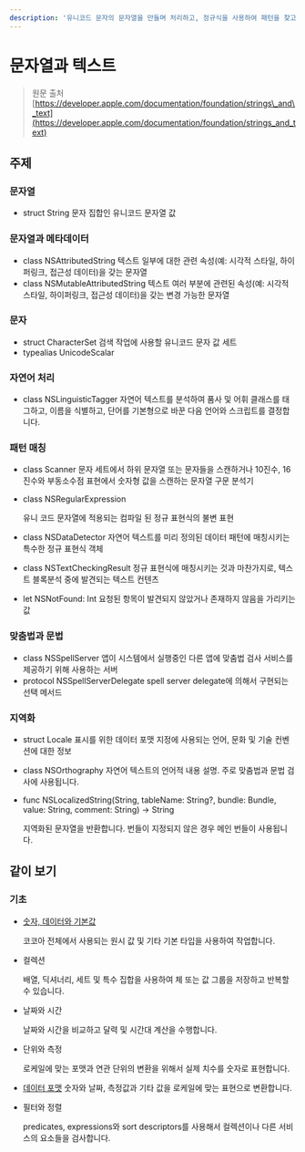 ```yaml
---
description: '유니코드 문자의 문자열을 만들며 처리하고, 정규식을 사용하여 패턴을 찾고, 텍스트의 자연어 분석을 수행합니다.'
---
```


# 문자열과 텍스트

> 원문 출처  
> [https://developer.apple.com/documentation/foundation/strings\_and\_text](https://developer.apple.com/documentation/foundation/strings_and_text)

## 주제 <a id="topics"></a>

### 문자열 <a id="strings"></a>

* struct String 문자 집합인 유니코드 문자열 값

### 문자열과 메타데이터 <a id="strings-with-metadata"></a>

* class NSAttributedString 텍스트 일부에 대한 관련 속성\(예: 시각적 스타일, 하이퍼링크, 접근성 데이터\)을 갖는 문자열
* class NSMutableAttributedString 텍스트 여러 부분에 관련된 속성\(예: 시각적 스타일, 하이퍼링크, 접근성 데이터\)을 갖는 변경 가능한 문자열

### 문자 <a id="characters"></a>

* struct CharacterSet 검색 작업에 사용할 유니코드 문자 값 세트
* typealias UnicodeScalar

### 자연어 처리 <a id="natural-language-processing"></a>

* class NSLinguisticTagger 자연어 텍스트를 분석하여 품사 및 어휘 클래스를 태그하고, 이름을 식별하고, 단어를 기본형으로 바꾼 다음 언어와 스크립트를 결정합니다.

### 패턴 매칭 <a id="pattern-matching"></a>

* class Scanner 문자 세트에서 하위 문자열 또는 문자들을 스캔하거나 10진수, 16진수와 부동소수점 표현에서 숫자형 값을 스캔하는 문자열 구문 분석기
* class NSRegularExpression

  유니 코드 문자열에 적용되는 컴파일 된 정규 표현식의 불변 표현

* class NSDataDetector 자연어 텍스트를 미리 정의된 데이터 패턴에 매칭시키는 특수한 정규 표현식 객체
* class NSTextCheckingResult 정규 표현식에 매칭시키는 것과 마찬가지로, 텍스트 블록분석 중에 발견되는 텍스트 컨텐츠
* let NSNotFound: Int 요청된 항목이 발견되지 않았거나 존재하지 않음을 가리키는 값

### 맞춤법과 문법 <a id="spelling-and-grammer"></a>

* class NSSpellServer 앱이 시스템에서 실행중인 다른 앱에 맞춤법 검사 서비스를 제공하기 위해 사용하는 서버
* protocol NSSpellServerDelegate spell server delegate에 의해서 구현되는 선택 메서드

### 지역화 <a id="localization"></a>

* struct Locale 표시를 위한 데이터 포맷 지정에 사용되는 언어, 문화 및 기술 컨벤션에 대한 정보
* class NSOrthography 자연어 텍스트의 언어적 내용 설명. 주로 맞춤법과 문법 검사에 사용됩니다.
* func NSLocalizedString\(String, tableName: String?, bundle: Bundle, value: String, comment: String\) -&gt; String

  지역화된 문자열을 반환합니다. 번들이 지정되지 않은 경우 메인 번들이 사용됩니다.

## 같이 보기 <a id="see-also"></a>

### 기초 <a id="fundamentals"></a>

* [숫자, 데이터와 기본값](numbers-data-and-basic-value.md)

  코코아 전체에서 사용되는 원시 값 및 기타 기본 타입을 사용하여 작업합니다.

* 컬렉션

  배열, 딕셔너리, 세트 및 특수 집합을 사용하여 체 또는 값 그룹을 저장하고 반복할 수 있습니다.

* 날짜와 시간

  날짜와 시간을 비교하고 달력 및 시간대 계산을 수행합니다.

* 단위와 측정

  로케일에 맞는 포맷과 연관 단위의 변환을 위해서 실제 치수를 숫자로 표현합니다.

* [데이터 포맷](data-formatting.md) 숫자와 날짜, 측정값과 기타 값을 로케일에 맞는 표현으로 변환합니다.
* 필터와 정렬

  predicates, expressions와 sort descriptors를 사용해서 컬렉션이나 다른 서비스의 요소들을 검사합니다.

